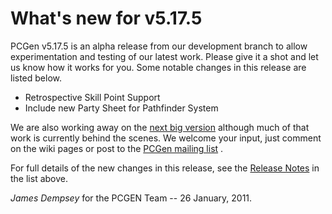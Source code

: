 What's new for v5.17.5
======================

PCGen v5.17.5 is an alpha release from our development branch to allow
experimentation and testing of our latest work. Please give it a shot
and let us know how it works for you.
Some notable changes in this release are listed below.

* Retrospective Skill Point Support
* Include new Party Sheet for Pathfinder System

We are also working away on the
[next big version](http://wiki.pcgen.org/index.php?title=Release_6.0.x) although
much of that work is currently behind the scenes. We welcome your input,
just comment on the wiki pages or post to the
[PCGen mailing list](http://games.groups.yahoo.com/group/pcgen/)
.

For full details of the new changes in this release, see the
[Release Notes](http://sourceforge.net/projects/pcgen/files/PCGen%20Unstable/5.17.5%20Alpha/pcgen-release-notes-5175.html/download) in the list above.

*James Dempsey* for the PCGEN Team -- 26 January, 2011.
